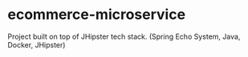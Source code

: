# ecommerce-microservice

Project built on top of JHipster tech stack. (Spring Echo System, Java, Docker, JHipster)

